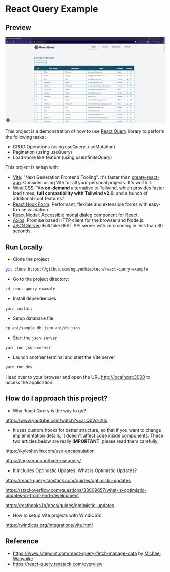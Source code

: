 # React Query Example

## Preview

![Site Preview](./src/preview.PNG)

This project is a demonstration of how to use [React Query](https://react-query.tanstack.com) library to perform the following tasks:

- CRUD Operations (using useQuery, useMutation).
- Pagination (using useQuery)
- Load-more like feature (using useInfiniteQuery)

This project is setup with:

- [Vite](https://vitejs.dev/): "Next Generation Frontend Tooling". It's faster than [create-react-app](https://create-react-app.dev/). Consider using Vite for all your personal projects. It's worth it.
- [WindiCSS](https://windicss.org/guide/): "An **on-demand** alternative to Tailwind, which provides faster load times, **full compatibility with Tailwind v2.0**, and a bunch of additional cool features."
- [React Hook Form](https://react-hook-form.com/): Performant, flexible and extensible forms with easy-to-use validation.
- [React Modal](http://reactcommunity.org/react-modal/): Accessible modal dialog component for React.
- [Axios](https://github.com/axios/axios): Promise based HTTP client for the browser and Node.js.
- [JSON Server](https://github.com/typicode/json-server): Full fake REST API server with zero coding in less than 30 seconds.

## Run Locally

- Clone the project

```bash
git clone https://github.com/nguyenhieptech/react-query-example
```

- Go to the project directory:

```bash
cd react-query-example
```

- Install dependencies

```bash
yarn install
```

- Setup database file

```bash
cp api/sample.db.json api/db.json
```

- Start the `json-server`

```bash
yarn run json-server
```

- Launch another terminal and start the Vite server

```bash
yarn run dev
```

Head over to your browser and open the URL <http://localhost:3000> to access the application.

## How do I approach this project?

- Why React Query is the way to go?

https://www.youtube.com/watch?v=aLQbVd-2tIo

- It uses custom hooks for better structure, so that if you want to change implementation details, it doesn't affect code inside components. These two articles below are really **IMPORTANT**, please read them carefully.

https://kyleshevlin.com/use-encapsulation

https://log.seruco.io/hide-usequery/

- It includes Optimistic Updates. What is Optimistic Updates?

https://react-query.tanstack.com/guides/optimistic-updates

https://stackoverflow.com/questions/33009657/what-is-optimistic-updates-in-front-end-development

https://resthooks.io/docs/guides/optimistic-updates

- How to setup Vite projects with WindiCSS:

https://windicss.org/integrations/vite.html

## Reference

- https://www.sitepoint.com/react-query-fetch-manage-data by [Michael Wanyoike](https://twitter.com/myxsys)
- https://react-query.tanstack.com/overview
